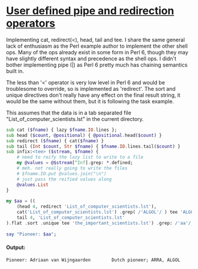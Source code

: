 [1]: https://rosettacode.org/wiki/User_defined_pipe_and_redirection_operators

# [User defined pipe and redirection operators][1]

Implementing cat, redirect(&lt;), head, tail and tee. I share the same general lack of enthusiasm as the Perl example author to implement the other shell ops. Many of the ops already exist in some form in Perl 6, though they may have slightly different syntax and precedence as the shell ops. I didn't bother implementing pipe (|) as Perl 6 pretty much has chaining semantics built in.



The less than '&lt;' operator is very low level in Perl 6 and would be troublesome to override, so is implemented as 'redirect'. The sort and unique directives don't really have any effect on the final result string, it would be the same without them, but it is following the task example.



This assumes that the data is in a tab separated file "List\_of\_computer\_scientists.lst" in the current directory.

```raku
sub cat ($fname) { lazy $fname.IO.lines };
sub head ($count, @positional) { @positional.head($count) }
sub redirect ($fname) { cat($fname) }
sub tail (Int $count, Str $fname) { $fname.IO.lines.tail($count) }
sub infix:<tee> ($stream, $fname) {
    # need to reify the lazy list to write to a file
    my @values = @$stream[^Inf].grep: *.defined;
    # meh. not really going to write the files
    # $fname.IO.put @values.join("\n")
    # just pass the reified values along
    @values.List
}
 
my $aa = ((
    (head 4, redirect 'List_of_computer_scientists.lst'),
    cat('List_of_computer_scientists.lst') .grep( /'ALGOL'/ ) tee 'ALGOL_pioneers.lst',
    tail 4, 'List_of_computer_scientists.lst'
).flat .sort .unique tee 'the_important_scientists.lst') .grep: /'aa'/;
 
say "Pioneer: $aa";
```

#### Output:
```
Pioneer: Adriaan van Wijngaarden        Dutch pioneer; ARRA, ALGOL
```